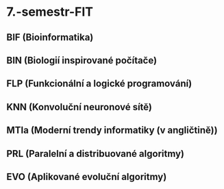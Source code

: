 # 7.-semestr-FIT

## BIF (Bioinformatika)

## BIN (Biologií inspirované počítače)

## FLP (Funkcionální a logické programování)

## KNN (Konvoluční neuronové sítě)

## MTIa (Moderní trendy informatiky (v angličtině))

## PRL (Paralelní a distribuované algoritmy)

## EVO (Aplikované evoluční algoritmy)
